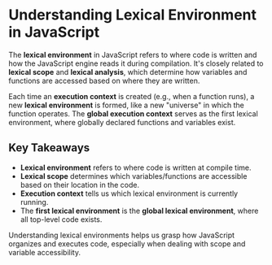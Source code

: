 # Understanding Lexical Environment in JavaScript

The **lexical environment** in JavaScript refers to where code is written and how the JavaScript engine reads it during compilation. It's closely related to **lexical scope** and **lexical analysis**, which determine how variables and functions are accessed based on where they are written.

Each time an **execution context** is created (e.g., when a function runs), a new **lexical environment** is formed, like a new "universe" in which the function operates. The **global execution context** serves as the first lexical environment, where globally declared functions and variables exist.

## Key Takeaways
- **Lexical environment** refers to where code is written at compile time.
- **Lexical scope** determines which variables/functions are accessible based on their location in the code.
- **Execution context** tells us which lexical environment is currently running.
- The **first lexical environment** is the **global lexical environment**, where all top-level code exists.

Understanding lexical environments helps us grasp how JavaScript organizes and executes code, especially when dealing with scope and variable accessibility.
